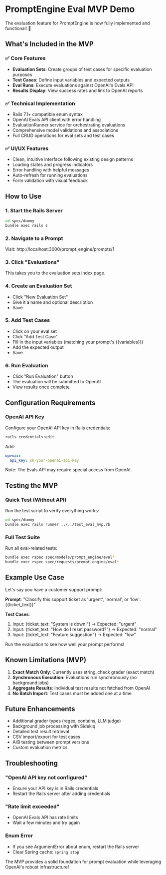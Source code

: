 # PromptEngine Eval MVP Demo

The evaluation feature for PromptEngine is now fully implemented and functional! 🎉

## What's Included in the MVP

### ✅ Core Features

- **Evaluation Sets**: Create groups of test cases for specific evaluation purposes
- **Test Cases**: Define input variables and expected outputs
- **Eval Runs**: Execute evaluations against OpenAI's Evals API
- **Results Display**: View success rates and link to OpenAI reports

### ✅ Technical Implementation

- Rails 7.1+ compatible enum syntax
- OpenAI Evals API client with error handling
- EvaluationRunner service for orchestrating evaluations
- Comprehensive model validations and associations
- Full CRUD operations for eval sets and test cases

### ✅ UI/UX Features

- Clean, intuitive interface following existing design patterns
- Loading states and progress indicators
- Error handling with helpful messages
- Auto-refresh for running evaluations
- Form validation with visual feedback

## How to Use

### 1. Start the Rails Server

```bash
cd spec/dummy
bundle exec rails s
```

### 2. Navigate to a Prompt

Visit: http://localhost:3000/prompt_engine/prompts/1

### 3. Click "Evaluations"

This takes you to the evaluation sets index page.

### 4. Create an Evaluation Set

- Click "New Evaluation Set"
- Give it a name and optional description
- Save

### 5. Add Test Cases

- Click on your eval set
- Click "Add Test Case"
- Fill in the input variables (matching your prompt's {{variables}})
- Add the expected output
- Save

### 6. Run Evaluation

- Click "Run Evaluation" button
- The evaluation will be submitted to OpenAI
- View results once complete

## Configuration Requirements

### OpenAI API Key

Configure your OpenAI API key in Rails credentials:

```bash
rails credentials:edit
```

Add:

```yaml
openai:
  api_key: sk-your-openai-api-key
```

Note: The Evals API may require special access from OpenAI.

## Testing the MVP

### Quick Test (Without API)

Run the test script to verify everything works:

```bash
cd spec/dummy
bundle exec rails runner ../../test_eval_mvp.rb
```

### Full Test Suite

Run all eval-related tests:

```bash
bundle exec rspec spec/models/prompt_engine/eval*
bundle exec rspec spec/requests/prompt_engine/eval*
```

## Example Use Case

Let's say you have a customer support prompt:

**Prompt**: "Classify this support ticket as 'urgent', 'normal', or 'low': {{ticket_text}}"

**Test Cases**:

1. Input: {ticket_text: "System is down!"} → Expected: "urgent"
2. Input: {ticket_text: "How do I reset password?"} → Expected: "normal"
3. Input: {ticket_text: "Feature suggestion"} → Expected: "low"

Run the evaluation to see how well your prompt performs!

## Known Limitations (MVP)

1. **Exact Match Only**: Currently uses string_check grader (exact match)
2. **Synchronous Execution**: Evaluations run synchronously (no background jobs)
3. **Aggregate Results**: Individual test results not fetched from OpenAI
4. **No Batch Import**: Test cases must be added one at a time

## Future Enhancements

- Additional grader types (regex, contains, LLM judge)
- Background job processing with Sidekiq
- Detailed test result retrieval
- CSV import/export for test cases
- A/B testing between prompt versions
- Custom evaluation metrics

## Troubleshooting

### "OpenAI API key not configured"

- Ensure your API key is in Rails credentials
- Restart the Rails server after adding credentials

### "Rate limit exceeded"

- OpenAI Evals API has rate limits
- Wait a few minutes and try again

### Enum Error

- If you see ArgumentError about enum, restart the Rails server
- Clear Spring cache: `spring stop`

The MVP provides a solid foundation for prompt evaluation while leveraging OpenAI's robust
infrastructure!
